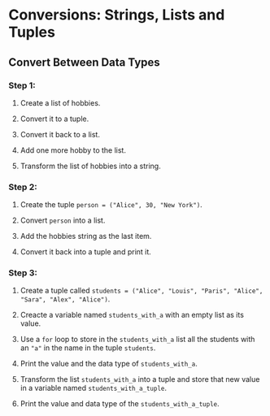 Conversions: Strings, Lists and Tuples
======================================

Convert Between Data Types
--------------------------

### Step 1:

1.  Create a list of hobbies.
    
2.  Convert it to a tuple.
    
3.  Convert it back to a list.
    
4.  Add one more hobby to the list.
    
5.  Transform the list of hobbies into a string.

### Step 2:

1.  Create the tuple `person = ("Alice", 30, "New York")`.
    
2.  Convert `person` into a list.
    
3.  Add the hobbies string as the last item.
    
4.  Convert it back into a tuple and print it.
    

### Step 3:

1.  Create a tuple called `students = ("Alice", "Louis", "Paris", "Alice", "Sara", "Alex", "Alice")`.
    
2.  Creacte a variable named `students_with_a` with an empty list as its value.
    
3.  Use a `for` loop to store in the `students_with_a` list all the students with an `"a"` in the name in the tuple `students`.
    
4.  Print the value and the data type of `students_with_a`.
    
5.  Transform the list `students_with_a` into a tuple and store that new value in a variable named `students_with_a_tuple`.
    
6.  Print the value and data type of the `students_with_a_tuple`.